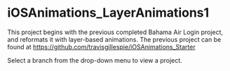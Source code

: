 # iOSAnimations_LayerAnimations1

This project begins with the previous completed Bahama Air Login project, and reformats it with layer-based animations. The previous project can be found at https://github.com/travisgillespie/iOSAnimations_Starter

Select a branch from the drop-down menu to view a project.